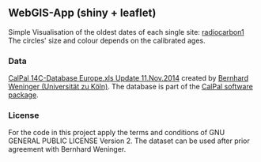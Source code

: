 ## WebGIS-App (shiny + leaflet)

Simple Visualisation of the oldest dates of each single site:
[radiocarbon1](https://nevrome.shinyapps.io/radiocarbon1/)
The circles' size and colour depends on the calibrated ages.

### Data

[CalPal 14C-Database Europe.xls Update 11.Nov.2014](https://uni-koeln.academia.edu/BernhardWeninger/CalPal) created by [Bernhard Weninger (Universität zu Köln)](http://ufg.phil-fak.uni-koeln.de/10115.html?&L=0). The database is part of the [CalPal software package](http://monrepos-rgzm.de/forschung/ausstattung.html#calpal).

### License

For the code in this project apply the terms and conditions of GNU GENERAL PUBLIC LICENSE Version 2. The dataset can be used after prior agreement with Bernhard Weninger. 
